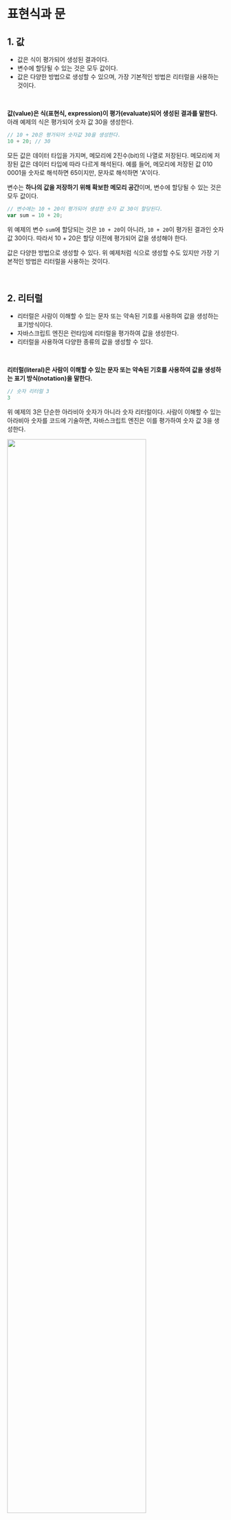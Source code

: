 # 표현식과 문

## 1. 값

* 값은 식이 평가되어 생성된 결과이다.
* 변수에 할당될 수 있는 것은 모두 값이다.
* 값은 다양한 방법으로 생성할 수 있으며, 가장 기본적인 방법은 리터럴을 사용하는 것이다.

&nbsp;  

**값(value)은 식(표현식, expression)이 평가(evaluate)되어 생성된 결과를 말한다.** 아래 예제의 식은 평가되어 숫자 값 30을 생성한다.

```javascript
// 10 + 20은 평가되어 숫자값 30을 생성한다.
10 + 20; // 30
```

모든 값은 데이터 타입을 가지며, 메모리에 2진수(bit)의 나열로 저장된다. 메모리에 저장된 값은 데이터 타입에 따라 다르게 해석된다. 예를 들어, 메모리에 저장된 값 010 0001을 숫자로 해석하면 65이지만, 문자로 해석하면 'A'이다.

변수는 **하나의 값을 저장하기 위해 확보한 메모리 공간**이며, 변수에 할당될 수 있는 것은 모두 값이다.

```javascript
// 변수에는 10 + 20이 평가되어 생성한 숫자 값 30이 할당된다.
var sum = 10 + 20;
```

위 예제의 변수 `sum`에 할당되는 것은 `10 + 20`이 아니라, `10 + 20`이 평가된 결과인 숫자 값 30이다. 따라서 10 + 20은 할당 이전에 평가되어 값을 생성해야 한다.

값은 다양한 방법으로 생성할 수 있다. 위 예제처럼 식으로 생성할 수도 있지만 가장 기본적인 방법은 리터럴을 사용하는 것이다.

&nbsp;  

## 2. 리터럴

* 리터럴은 사람이 이해할 수 있는 문자 또는 약속된 기호를 사용하여 값을 생성하는 표기방식이다.
* 자바스크립트 엔진은 런타임에 리터럴을 평가하여 값을 생성한다.
* 리터럴을 사용하여 다양한 종류의 값을 생성할 수 있다.

&nbsp;  

**리터럴(literal)은 사람이 이해할 수 있는 문자 또는 약속된 기호를 사용하여 값을 생성하는 표기 방식(notation)을 말한다.**

```javascript
// 숫자 리터럴 3
3
```

위 예제의 3은 단순한 아라비아 숫자가 아니라 숫자 리터럴이다. 사람이 이해할 수 있는 아라비아 숫자를 코드에 기술하면, 자바스크립트 엔진은 이를 평가하여 숫자 값 3을 생성한다.

<img src="https://user-images.githubusercontent.com/32444914/79981843-51e93480-84e0-11ea-8e83-d82d40bd73e7.png" width="80%" />

(이미지 출처 - [poiemaweb.com - 표현식과 문](https://poiemaweb.com/fastcampus/expression))

이처럼 리터럴은 사람이 이해할 수 있는 문자(아라비아 숫자, 알파벳, 한글 등) 또는 미리 약속된 기호(`[]`, `{}` 등)로 표기한 코드이며 자바스크립트 엔진은 런타임에 리터럴을 평가하여 값을 생성한다. 즉, 리터럴은 값을 생성하기 위해 미리 약속한 표기법(notation)이라고 할 수 있다.

리터럴을 사용하여 아래와 같이 다양한 종류(data type)의 값을 생성할 수 있다.

```javascript
100 // 정수 리터럴
10.5 // 부동 소수점 리터럴
0b01000001 // 2진수 리터럴
0o101 // 8진수 리터럴
0x41 // 16진수 리터럴

// 문자열 리터럴
'hello'
"World"

// 불리언 리터럴
true
false

null // null 리터럴
undefined // undefined 리터럴
{ name: 'Kim', address: 'Seoul' } // 객체 리터럴
[1, 2, 3] // 배열 리터럴
function() {} // 함수 리터럴
/[A-Z]+/g // 정규표현식 리터럴
```

&nbsp;  

## 3. 표현식

* 리터럴은 그 자체로 표현식이다.
* 값으로 평가되는 문은 모두 표현식이다.
* 표현식과 표현식이 평가된 값은 동치이다.
* 표현식을 값처럼 사용할 수 있다.
* 값이 올 수 있는 자리에는 표현식도 올 수 있다.

&nbsp;  

**표현식(expression)은 값으로 평가될 수 있는 문(statement)이다. 표현식이 평가되면 새로운 값을 생성하거나, 기존의 값을 참조한다.**

리터럴은 값으로 평가된다. 따라서 리터럴도 표현식이다.

```javascript
var score = 50 + 50;
```

`50 + 50`은 리터럴과 연산자로 이루어져 있다. 하지만 `50 + 50`도 평가되어 숫자 값 `100`을 생성하므로 표현식이다.

```javascript
score; // 100
```

변수 식별자를 참조하면 변수 값으로 평가된다. 식별자 참조는 값을 생성하지는 않지만 값으로 평가되므로 표현식이다.

이처럼 표현식은 리터럴, 식별자, 연산자, 함수 호출 등의 조합으로 이루어질 수 있다. 아래와 같이 다양한 표현식이 있고, **모두 값으로 평가되는 문이기 때문에 표현식이다**.

```javascript
// 리터럴 표현식
10
'hello'

// 식별자 표현식 (선언이 이미 존재한다고 가정)
sum
person.name
arr[1]

// 연산자 표현식
10 + 20
sum = 10 // 우항의 10으로 평가된다
sum !== 10 // boolean 값으로 평가된다

// 함수/메소드 호출 표현식 (선언이 이미 존재한다고 가정)
square() // square 함수의 return 값
person.getName() // getName 메소드의 return 값
```

표현식과 표현식이 평가된 값은 동등학 관계, 즉 동치(equivalent)이다. 예를 들어 1 + 2 = 3에서 1 + 2는 표현식이고, 이 표현식이 평가된 값이 3이기 때문에 둘은 동치이다. 따라서 표현식을 값처럼 사용할 수 있다.

```javascript
var x = 1 + 2; // 표현식 1 + 2가 3으로 평가되어 변수 x에 할당된다.

console.log(x + 3); // 식별자 표현식 x는 3으로 평가된다.
```

&nbsp;  

## 4. 문

* 문은 프로그램을 구성하는 기본 단위이자 최소 실행 단위이다.
* 문은 여러 토큰으로 구성된다
* 토큰은 문법적으로 의미를 가지며, 문법적으로 더이상 나울 수 없는 문의 기본 요소를 말한다.
* 문을 명령문이라고도 부른다.

&nbsp;  

**문(statement)은 프로그램을 구성하는 기본 단위이자 최소 실행 단위이다.** 문의 집합으로 이루어진 것이 바로 프로그램이며 문을 작성하고 순서에 맞게 나열하는 것이 프로그래밍이다.

문은 여러 토큰들로 구성된다. **토큰(token)이란 문법적인 의미를 가지며, 문법적으로 더이상 나눌 수 없는 코드의 기본 요소를 의미한다.** 예를 들어 키워드, 식별자, 연산자, 리터럴, 세미콜론(`;`) 혹은 마침표(`.`) 등의 특수 기호는 문법적인 의미를 가지며, 문법적으로 더 이상 나눌 수 없는 코드의 기본 요소이므로 모두 토큰이다.

<img src="https://user-images.githubusercontent.com/32444914/80049585-47658400-854e-11ea-805b-a9456fbe4633.png" width="80%" />

(이미지 출처 - [poiemaweb.com - 표현식과 문](https://poiemaweb.com/fastcampus/expression))

문을 명령문이라고도 부른다. 문이 실행되면 명령이 실행되고 관련 작업이 수행된다.

문은 선언문, 할당문, 조건문, 반복문 등으로 구분할 수 있다. 변수 선언문을 실행하면 변수가 선언되고, 할당문을 실행하면 값이 할당된다. 조건문을 실행하면 주어진 조건에 따라 실행할 코드 블록이 결정되어 실행되고, 반복문을 실행하면 코드 블록이 반복 실행된다.

```javascript
// 변수 선언문
var x;

// 할당문 (표현식 문)
x = 5;

// 함수 선언문 (표현식 문)
function foo() {}

// 조건문
if (x > 1) { 
  console.log(x) 
}

// 반복문
for (let i = 0; i < 10; i++) {
  console.log(i);
}
```

&nbsp;  

## 5. 세미콜론과 세미콜론 자동 삽입 기능

* 세미콜론(`;`)은 문의 종료를 나타낸다.
* 문은 세미콜론으로 끝나야 한다 (`if`, `for`, 함수 등의 코드 블록 제외).
* `if`, `for`, 함수 등의 코드 블록은 언제나 문의 종료를 의미하는 자체 종결성을 갖는다.
* 세미콜론을 생략하면, 자바스크립트 엔진이 문의 끝이라고 예측되는 지점에 세미콜론을 자동으로 붙여준다. 이를 세미콜론 자동 삽입 기능(ASI, automatic semicolon insertion)이라하며, 암묵적으로 수행된다.
* 세미콜론 자동 삽입 기능의 동작과 개발자의 예측이 일치하지 않는 경우가 간혹 있다.

&nbsp;  

## 6. 표현식인 문과 표현식이 아닌 문

* 표현식은 문의 일부일 수도 있고 그 자체로 문이 될 수도 있다.
* 문은 표현식인 문과 표현식이 아닌 문으로 나뉜다.



표현식은 문의 일부일 수도 있고 그 자체로 문이 될 수도 있다.

```javascript
// 변수 선언문은 값으로 평가될 수 없으므로 표현식이 아니다.
var x;

// 표현식이면서 완전한 문(할당문)이다.
x = 1 + 2;
```

문(statement)는 아래와 같이 두 가지 종류로 나뉜다.

* 표현식인 문 - 값으로 평가될 수 있다.
* 표현식이 아닌 문 - 값으로 평가될 수 없다.

이 두 개의 문을 구별하기 위한 가장 간단한 방법은 변수에 할당해 보는 것이다. 표현식인 문은 값으로 평가되므로 변수에 할당할 수 있다. 하지만 표현식이 아닌 문은 값으로 평가할 수 없으므로 변수에 할당하면 에러가 발생한다.

```javascript
// 표현식이 아닌 문(선언문)은 값처럼 사용할 수 없다.
var foo = var x; // SyntaxError

// 표현식인 문(할당문)은 값처럼 사용할 수 있다.
var bar = x = 100;
console.log(foo); // 100
```

> **완료 값(Completion value)**
>
> 크롬 개발자 도구에서 표현식이 아닌 문을 실행하면 언제나 `undefined`를 출력한다. 이를 완료 값이라 한다. 완료 값은 표현식의 평가 결과가 아니며, 다른 값과 같이 변수에 할당할 수 없고 참조할 수도 없다.

<img src="https://user-images.githubusercontent.com/32444914/80051554-60246880-8553-11ea-894b-6101e4a29208.png" width="80%" />

&nbsp;  

## 참고 자료

* [poiemaweb.com - 표현식과 문](https://poiemaweb.com/fastcampus/expression)

